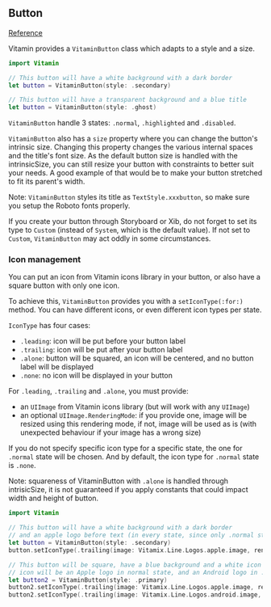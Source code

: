 ## Button
[Reference](https://www.decathlon.design/726f8c765/p/8008f8-button/b/50afe1)

Vitamin provides a `VitaminButton` class which adapts to a style and a size.

```swift
import Vitamin

// This button will have a white background with a dark border
let button = VitaminButton(style: .secondary)

// This button will have a transparent background and a blue title
let button = VitaminButton(style: .ghost)
```

`VitaminButton` handle 3 states: `.normal`, `.highlighted` and `.disabled`.
 
`VitaminButton` also has a `size` property where you can change the button's intrinsic size. Changing this property changes the various internal spaces and the title's font size.
As the default button size is handled with the intrinsicSize, you can still resize your button with constraints to better suit your needs. 
A good example of that would be to make your button stretched to fit its parent's width.

Note: `VitaminButton` styles its title as  `TextStyle.xxxbutton`, so make sure you setup the Roboto fonts properly.

If you create your button through Storyboard or Xib, do not forget to set its type to `Custom` (instead of `System`, which is the default value). If not set to `Custom`, `VitaminButton` may act oddly in some circumstances.

### Icon management
You can put an icon from Vitamin icons library in your button, or also have a square button with only one icon.

To achieve this, `VitaminButton` provides you with a `setIconType(:for:)` method.
You can have different icons, or even different icon types per state.

`IconType` has four cases:
- `.leading`: icon will be put before your button label
- `.trailing`: icon will be put after your button label
- `.alone`: button will be squared, an icon will be centered, and no button label will be displayed
- `.none`: no icon will be displayed in your button

For `.leading`, `.trailing` and `.alone`, you must provide:
- an `UIImage` from Vitamin icons library (but will work with any `UIImage`)
- an optional `UIImage.RenderingMode`: if you provide one, image will be resized using this rendering mode, if not, image will be used as is (with unexpected behaviour if your image has a wrong size)

If you do not specify specific icon type for a specific state, the one for `.normal` state will be chosen.
And by default, the icon type for `.normal` state is `.none`.

Note: squareness of VitaminButton with `.alone` is handled through intrisicSize, it is not guaranteed if you apply constants that could impact width and height of button.

```swift
import Vitamin

// This button will have a white background with a dark border
// and an apple logo before text (in every state, since only .normal state has been set)
let button = VitaminButton(style: .secondary)
button.setIconType(.trailing(image: Vitamix.Line.Logos.apple.image, renderingMode: .alwaysTemplate), for: .normal)

// This button will be square, have a blue background and a white icon centered
// icon will be an Apple logo in normal state, and an Android logo in .highlighted state
let button2 = VitaminButton(style: .primary)
button2.setIconType(.trailing(image: Vitamix.Line.Logos.apple.image, renderingMode: .alwaysTemplate), for: .normal)
button2.setIconType(.trailing(image: Vitamix.Line.Logos.android.image, renderingMode: .alwaysTemplate), for: .highlighted)
```
